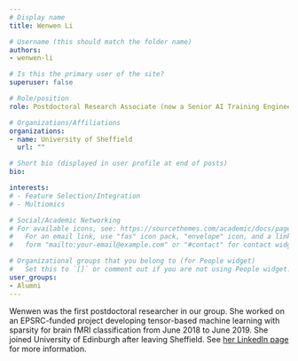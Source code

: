 ```yaml
---
# Display name
title: Wenwen Li

# Username (this should match the folder name)
authors:
- wenwen-li

# Is this the primary user of the site?
superuser: false

# Role/position
role: Postdoctoral Research Associate (now a Senior AI Training Engineer at Matlab)

# Organizations/Affiliations
organizations:
- name: University of Sheffield
  url: ""

# Short bio (displayed in user profile at end of posts)
bio: 

interests:
# - Feature Selection/Integration
# - Multiomics

# Social/Academic Networking
# For available icons, see: https://sourcethemes.com/academic/docs/page-builder/#icons
#   For an email link, use "fas" icon pack, "envelope" icon, and a link in the
#   form "mailto:your-email@example.com" or "#contact" for contact widget.

# Organizational groups that you belong to (for People widget)
#   Set this to `[]` or comment out if you are not using People widget.
user_groups:
- Alumni
---
```


Wenwen was the first postdoctoral researcher in our group. She worked on an EPSRC-funded project developing tensor-based machine learning with sparsity for brain fMRI classification from June 2018 to June 2019. She joined University of Edinburgh after leaving Sheffield. See [her LinkedIn page](https://www.linkedin.com/in/wenwen-li-56a58164/?originalSubdomain=uk) for more information.
